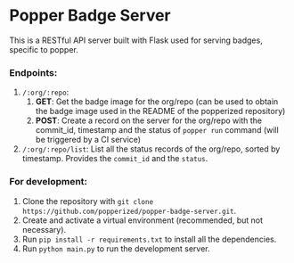 # Popper Badge Server

This is a RESTful API server built with Flask used for serving badges,
specific to popper.


### Endpoints:

1. `/:org/:repo`:
    1. **GET**: Get the badge image for the org/repo (can be used to obtain
    the badge image used in the README of the popperized repository)
    2. **POST**: Create a record on the server for the org/repo with the
    commit_id, timestamp and the status of `popper run` command
    (will be triggered by a CI service)
2. `/:org/:repo/list`: List all the status records of the org/repo,
sorted by timestamp. Provides the `commit_id` and the `status`.


### For development:

1. Clone the repository with `git clone
https://github.com/popperized/popper-badge-server.git`.
2. Create and activate a virtual environment (recommended, but not necessary).
3. Run `pip install -r requirements.txt` to install all the dependencies.
4. Run `python main.py` to run the development server.